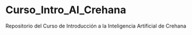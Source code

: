 # Curso_Intro_AI_Crehana
Repositorio del Curso de Introducción a la Inteligencia Artificial de Crehana
